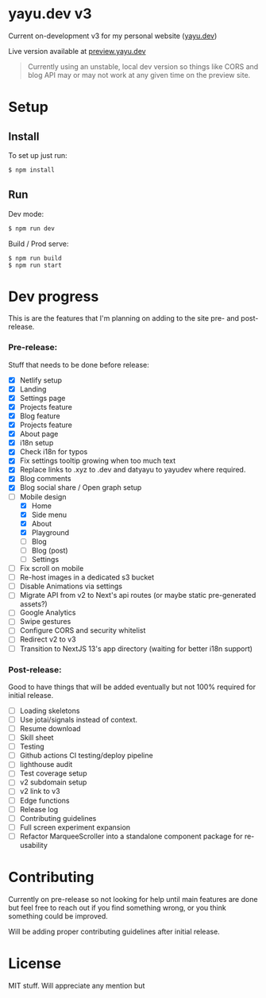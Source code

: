 # yayu.dev v3

Current on-development v3 for my personal website ([yayu.dev](https://yayu.dev))

Live version available at [preview.yayu.dev](https://preview.yayu.dev/)

> Currently using an unstable, local dev version so things like CORS and blog API may or may not work at any given time on the preview site.

# Setup

## Install

To set up just run:

```sh
$ npm install
```

## Run

Dev mode:

```sh
$ npm run dev
```

Build / Prod serve:

```
$ npm run build
$ npm run start
```

# Dev progress

This is are the features that I'm planning on adding to the site pre- and post-release.

### Pre-release:

Stuff that needs to be done before release:

- [x] Netlify setup
- [x] Landing
- [x] Settings page
- [x] Projects feature
- [x] Blog feature
- [x] Projects feature
- [x] About page
- [x] i18n setup
- [x] Check i18n for typos
- [X] Fix settings tooltip growing when too much text
- [X] Replace links to .xyz to .dev and datyayu to yayudev where required.
- [X] Blog comments
- [X] Blog social share / Open graph setup
- [ ] Mobile design
  - [X] Home
  - [X] Side menu
  - [X] About
  - [X] Playground
  - [ ] Blog
  - [ ] Blog (post)
  - [ ] Settings
- [ ] Fix scroll on mobile
- [ ] Re-host images in a dedicated s3 bucket
- [ ] Disable Animations via settings
- [ ] Migrate API from v2 to Next's api routes (or maybe static pre-generated assets?)
- [ ] Google Analytics
- [ ] Swipe gestures
- [ ] Configure CORS and security whitelist
- [ ] Redirect v2 to v3
- [ ] Transition to NextJS 13's app directory (waiting for better i18n support)

### Post-release:

Good to have things that will be added eventually but not 100% required for initial release.

- [ ] Loading skeletons
- [ ] Use jotai/signals instead of context.
- [ ] Resume download
- [ ] Skill sheet
- [ ] Testing
- [ ] Github actions CI testing/deploy pipeline
- [ ] lighthouse audit
- [ ] Test coverage setup
- [ ] v2 subdomain setup
- [ ] v2 link to v3
- [ ] Edge functions
- [ ] Release log
- [ ] Contributing guidelines
- [ ] Full screen experiment expansion
- [ ] Refactor MarqueeScroller into a standalone component package for re-usability

# Contributing

Currently on pre-release so not looking for help until main features are done but feel free to reach out if you find something wrong, or you think something could be improved.

Will be adding proper contributing guidelines after initial release.

# License

MIT stuff. Will appreciate any mention but
